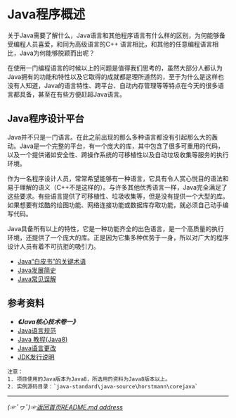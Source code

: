 # Java程序概述

关于Java需要了解什么，Java语言和其他程序语言有什么样的区别，为何能够备受编程人员喜爱，和同为高级语言的C++ 语言相比，和其他的任意编程语言相比，Java为何能够脱颖而出呢？

在使用一门编程语言的时候以上的问题是值得我们思考的，虽然大部分人都认为Java拥有的功能和特性以及它取得的成就都是理所道然的，至于为什么是这样也没有人知道，Java的语言特性、跨平台、自动内存管理等等特点在今天的很多语言都具备，甚至在有些方便赶超Java语言。
## Java程序设计平台
Java并不只是一门语言。在此之前出现的那么多种语言都没有引起那么大的轰动。Java是一个完整的平台，有一个庞大的库，其中包含了很多可重用的代码，以及一个提供诸如安全性、跨操作系统的可移植性以及自动垃圾收集等服务的执行环境。  

作为一名程序设计人员，常常希望能够有一种语言，它具有令人赏心悦目的语法和易于理解的语义（C++不是这样的）。与许多其他优秀语言一样，Java完全满足了这些要求。有些语言提供了可移植性、垃圾收集等，但是没有提供一个大型的库。如果想要有炫酷的绘图功能、网络连接功能或数据库存取功能，就必须自己动手编写代码。

Java具备所有以上的特性，它是一种功能齐全的出色语言，是一个高质量的执行环境，还提供了一个庞大的库。正是因为它集多种优势于一身，所以对广大的程序设计人员有着不可抗拒的吸引力。

* [Java“白皮书”的关键术语](https://github.com/fredomli/java-standard/blob/main/docs/java/core/basis/describe/Java白皮书关键术语.md)  
* [Java发展简史](https://github.com/fredomli/java-standard/blob/main/docs/java/core/basis/describe/Java发展简史.md)
* [Java常见误解](https://github.com/fredomli/java-standard/blob/main/docs/java/core/basis/describe/关于Java的常见误解.md)
## 参考资料
* ***《Java核心技术卷一》***
* [Java语言规范](https://docs.oracle.com/javase/specs/jls/se8/html/index.html)
* [Java 教程(Java8)](https://docs.oracle.com/javase/tutorial/)
* [Java语言更改](https://docs.oracle.com/en/java/javase/16/language/java-language-changes.html)
* [JDK发行说明](https://www.oracle.com/java/technologies/javase/jdk-relnotes-index.html)

```
注意：  
1. 项目使用的Java版本为Java8，所选用的资料为Java8版本以上。
2. 实例源码目录：`java-standard\java-source\horstmann\corejava`
```
___________
*(☞ﾟヮﾟ)☞[返回首页README.md address](https://github.com/fredomli/java-standard)*
